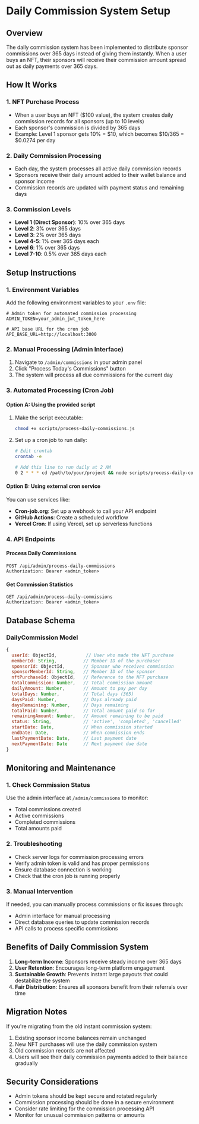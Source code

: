 # Daily Commission System Setup

## Overview

The daily commission system has been implemented to distribute sponsor commissions over 365 days instead of giving them instantly. When a user buys an NFT, their sponsors will receive their commission amount spread out as daily payments over 365 days.

## How It Works

### 1. NFT Purchase Process
- When a user buys an NFT ($100 value), the system creates daily commission records for all sponsors (up to 10 levels)
- Each sponsor's commission is divided by 365 days
- Example: Level 1 sponsor gets 10% = $10, which becomes $10/365 = $0.0274 per day

### 2. Daily Commission Processing
- Each day, the system processes all active daily commission records
- Sponsors receive their daily amount added to their wallet balance and sponsor income
- Commission records are updated with payment status and remaining days

### 3. Commission Levels
- **Level 1 (Direct Sponsor)**: 10% over 365 days
- **Level 2**: 3% over 365 days  
- **Level 3**: 2% over 365 days
- **Level 4-5**: 1% over 365 days each
- **Level 6**: 1% over 365 days
- **Level 7-10**: 0.5% over 365 days each

## Setup Instructions

### 1. Environment Variables
Add the following environment variables to your `.env` file:

```env
# Admin token for automated commission processing
ADMIN_TOKEN=your_admin_jwt_token_here

# API base URL for the cron job
API_BASE_URL=http://localhost:3000
```

### 2. Manual Processing (Admin Interface)
1. Navigate to `/admin/commissions` in your admin panel
2. Click "Process Today's Commissions" button
3. The system will process all due commissions for the current day

### 3. Automated Processing (Cron Job)

#### Option A: Using the provided script
1. Make the script executable:
   ```bash
   chmod +x scripts/process-daily-commissions.js
   ```

2. Set up a cron job to run daily:
   ```bash
   # Edit crontab
   crontab -e
   
   # Add this line to run daily at 2 AM
   0 2 * * * cd /path/to/your/project && node scripts/process-daily-commissions.js
   ```

#### Option B: Using external cron service
You can use services like:
- **Cron-job.org**: Set up a webhook to call your API endpoint
- **GitHub Actions**: Create a scheduled workflow
- **Vercel Cron**: If using Vercel, set up serverless functions

### 4. API Endpoints

#### Process Daily Commissions
```
POST /api/admin/process-daily-commissions
Authorization: Bearer <admin_token>
```

#### Get Commission Statistics
```
GET /api/admin/process-daily-commissions
Authorization: Bearer <admin_token>
```

## Database Schema

### DailyCommission Model
```javascript
{
  userId: ObjectId,           // User who made the NFT purchase
  memberId: String,          // Member ID of the purchaser
  sponsorId: ObjectId,       // Sponsor who receives commission
  sponsorMemberId: String,   // Member ID of the sponsor
  nftPurchaseId: ObjectId,   // Reference to the NFT purchase
  totalCommission: Number,   // Total commission amount
  dailyAmount: Number,       // Amount to pay per day
  totalDays: Number,         // Total days (365)
  daysPaid: Number,          // Days already paid
  daysRemaining: Number,     // Days remaining
  totalPaid: Number,         // Total amount paid so far
  remainingAmount: Number,   // Amount remaining to be paid
  status: String,            // 'active', 'completed', 'cancelled'
  startDate: Date,           // When commission started
  endDate: Date,             // When commission ends
  lastPaymentDate: Date,     // Last payment date
  nextPaymentDate: Date      // Next payment due date
}
```

## Monitoring and Maintenance

### 1. Check Commission Status
Use the admin interface at `/admin/commissions` to monitor:
- Total commissions created
- Active commissions
- Completed commissions
- Total amounts paid

### 2. Troubleshooting
- Check server logs for commission processing errors
- Verify admin token is valid and has proper permissions
- Ensure database connection is working
- Check that the cron job is running properly

### 3. Manual Intervention
If needed, you can manually process commissions or fix issues through:
- Admin interface for manual processing
- Direct database queries to update commission records
- API calls to process specific commissions

## Benefits of Daily Commission System

1. **Long-term Income**: Sponsors receive steady income over 365 days
2. **User Retention**: Encourages long-term platform engagement
3. **Sustainable Growth**: Prevents instant large payouts that could destabilize the system
4. **Fair Distribution**: Ensures all sponsors benefit from their referrals over time

## Migration Notes

If you're migrating from the old instant commission system:
1. Existing sponsor income balances remain unchanged
2. New NFT purchases will use the daily commission system
3. Old commission records are not affected
4. Users will see their daily commission payments added to their balance gradually

## Security Considerations

- Admin tokens should be kept secure and rotated regularly
- Commission processing should be done in a secure environment
- Consider rate limiting for the commission processing API
- Monitor for unusual commission patterns or amounts

